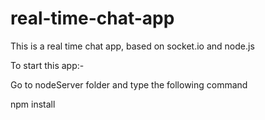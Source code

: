 # real-time-chat-app

This is a real time chat app, based on socket.io and node.js

To start this app:-

Go to nodeServer folder and type the following command

npm install
